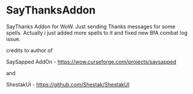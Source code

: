 # SayThanksAddon
SayThanks Addon for WoW. Just sending Thanks messages for some spells. Actually i just added more spells to it and fixed new BfA combat log issue.

credits to author of 

SaySapped AddOn - https://wow.curseforge.com/projects/saysapped

and

ShestakUI - https://github.com/Shestak/ShestakUI
